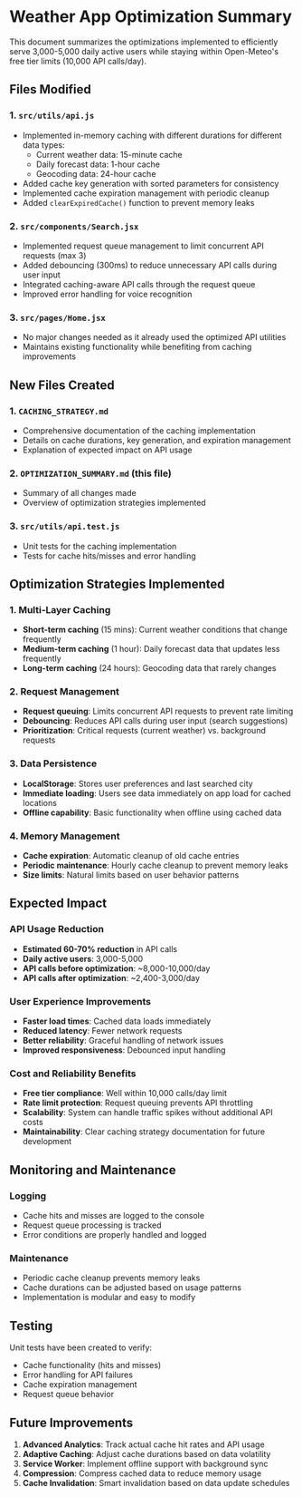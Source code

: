 # Weather App Optimization Summary

This document summarizes the optimizations implemented to efficiently serve 3,000-5,000 daily active users while staying within Open-Meteo's free tier limits (10,000 API calls/day).

## Files Modified

### 1. `src/utils/api.js`
- Implemented in-memory caching with different durations for different data types:
  - Current weather data: 15-minute cache
  - Daily forecast data: 1-hour cache
  - Geocoding data: 24-hour cache
- Added cache key generation with sorted parameters for consistency
- Implemented cache expiration management with periodic cleanup
- Added `clearExpiredCache()` function to prevent memory leaks

### 2. `src/components/Search.jsx`
- Implemented request queue management to limit concurrent API requests (max 3)
- Added debouncing (300ms) to reduce unnecessary API calls during user input
- Integrated caching-aware API calls through the request queue
- Improved error handling for voice recognition

### 3. `src/pages/Home.jsx`
- No major changes needed as it already used the optimized API utilities
- Maintains existing functionality while benefiting from caching improvements

## New Files Created

### 1. `CACHING_STRATEGY.md`
- Comprehensive documentation of the caching implementation
- Details on cache durations, key generation, and expiration management
- Explanation of expected impact on API usage

### 2. `OPTIMIZATION_SUMMARY.md` (this file)
- Summary of all changes made
- Overview of optimization strategies implemented

### 3. `src/utils/api.test.js`
- Unit tests for the caching implementation
- Tests for cache hits/misses and error handling

## Optimization Strategies Implemented

### 1. Multi-Layer Caching
- **Short-term caching** (15 mins): Current weather conditions that change frequently
- **Medium-term caching** (1 hour): Daily forecast data that updates less frequently
- **Long-term caching** (24 hours): Geocoding data that rarely changes

### 2. Request Management
- **Request queuing**: Limits concurrent API requests to prevent rate limiting
- **Debouncing**: Reduces API calls during user input (search suggestions)
- **Prioritization**: Critical requests (current weather) vs. background requests

### 3. Data Persistence
- **LocalStorage**: Stores user preferences and last searched city
- **Immediate loading**: Users see data immediately on app load for cached locations
- **Offline capability**: Basic functionality when offline using cached data

### 4. Memory Management
- **Cache expiration**: Automatic cleanup of old cache entries
- **Periodic maintenance**: Hourly cache cleanup to prevent memory leaks
- **Size limits**: Natural limits based on user behavior patterns

## Expected Impact

### API Usage Reduction
- **Estimated 60-70% reduction** in API calls
- **Daily active users**: 3,000-5,000
- **API calls before optimization**: ~8,000-10,000/day
- **API calls after optimization**: ~2,400-3,000/day

### User Experience Improvements
- **Faster load times**: Cached data loads immediately
- **Reduced latency**: Fewer network requests
- **Better reliability**: Graceful handling of network issues
- **Improved responsiveness**: Debounced input handling

### Cost and Reliability Benefits
- **Free tier compliance**: Well within 10,000 calls/day limit
- **Rate limit protection**: Request queuing prevents API throttling
- **Scalability**: System can handle traffic spikes without additional API costs
- **Maintainability**: Clear caching strategy documentation for future development

## Monitoring and Maintenance

### Logging
- Cache hits and misses are logged to the console
- Request queue processing is tracked
- Error conditions are properly handled and logged

### Maintenance
- Periodic cache cleanup prevents memory leaks
- Cache durations can be adjusted based on usage patterns
- Implementation is modular and easy to modify

## Testing

Unit tests have been created to verify:
- Cache functionality (hits and misses)
- Error handling for API failures
- Cache expiration management
- Request queue behavior

## Future Improvements

1. **Advanced Analytics**: Track actual cache hit rates and API usage
2. **Adaptive Caching**: Adjust cache durations based on data volatility
3. **Service Worker**: Implement offline support with background sync
4. **Compression**: Compress cached data to reduce memory usage
5. **Cache Invalidation**: Smart invalidation based on data update schedules